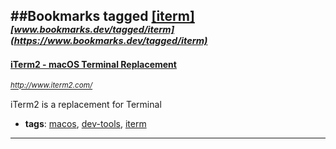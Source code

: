 ##Bookmarks tagged [[iterm]](https://www.bookmarks.dev?q=[iterm])
_<sup><sup>[www.bookmarks.dev/tagged/iterm](https://www.bookmarks.dev/tagged/iterm)</sup></sup>_
---
#### [iTerm2 - macOS Terminal Replacement](http://www.iterm2.com/)
_<sup>http://www.iterm2.com/</sup>_

iTerm2 is a replacement for Terminal
* **tags**: [macos](../tagged/macos.md), [dev-tools](../tagged/dev-tools.md), [iterm](../tagged/iterm.md)
---
